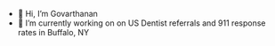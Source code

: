 - 👋 Hi, I’m Govarthanan
- 🌱 I’m currently working on on US Dentist referrals and 911 response rates in Buffalo, NY

<!---
govarthanan0507/govarthanan0507 is a ✨ special ✨ repository because its `README.md` (this file) appears on your GitHub profile.
You can click the Preview link to take a look at your changes.
--->
